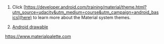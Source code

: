 1. Click [https://developer.android.com/training/material/theme.html?utm_source=udacity&utm_medium=course&utm_campaign=android_basics](here) to learn more about the Material system themes.

2. [Android drawable](https://developer.android.com/guide/topics/resources/drawable-resource)

https://www.materialpalette.com

